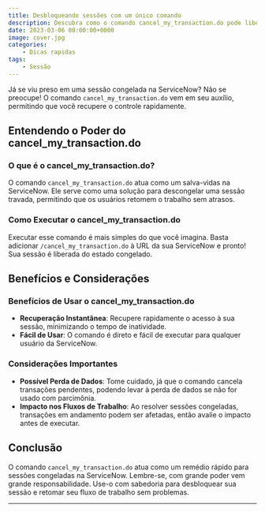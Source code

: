 ```yaml
---
title: Desbloqueando sessões com um único comando
description: Descubra como o comando cancel_my_transaction.do pode libertar sessões travadas na ServiceNow instantaneamente. Saiba como executá-lo e explore seus benefícios e considerações importantes para garantir uma utilização eficaz desta ferramenta essencial.
date: 2023-03-06 00:00:00+0000
image: cover.jpg
categories:
    - Dicas rapidas
tags:
    - Sessão
---
```


Já se viu preso em uma sessão congelada na ServiceNow? Não se preocupe! O comando `cancel_my_transaction.do` vem em seu auxílio, permitindo que você recupere o controle rapidamente.

## Entendendo o Poder do cancel_my_transaction.do

### O que é o cancel_my_transaction.do?

O comando `cancel_my_transaction.do` atua como um salva-vidas na ServiceNow. Ele serve como uma solução para descongelar uma sessão travada, permitindo que os usuários retomem o trabalho sem atrasos.

### Como Executar o cancel_my_transaction.do

Executar esse comando é mais simples do que você imagina. Basta adicionar `/cancel_my_transaction.do` à URL da sua ServiceNow e pronto! Sua sessão é liberada do estado congelado.

## Benefícios e Considerações

### Benefícios de Usar o cancel_my_transaction.do

- **Recuperação Instantânea**: Recupere rapidamente o acesso à sua sessão, minimizando o tempo de inatividade.
- **Fácil de Usar**: O comando é direto e fácil de executar para qualquer usuário da ServiceNow.

### Considerações Importantes

- **Possível Perda de Dados**: Tome cuidado, já que o comando cancela transações pendentes, podendo levar à perda de dados se não for usado com parcimônia.
- **Impacto nos Fluxos de Trabalho**: Ao resolver sessões congeladas, transações em andamento podem ser afetadas, então avalie o impacto antes de executar.

## Conclusão

O comando `cancel_my_transaction.do` atua como um remédio rápido para sessões congeladas na ServiceNow. Lembre-se, com grande poder vem grande responsabilidade. Use-o com sabedoria para desbloquear sua sessão e retomar seu fluxo de trabalho sem problemas.


---